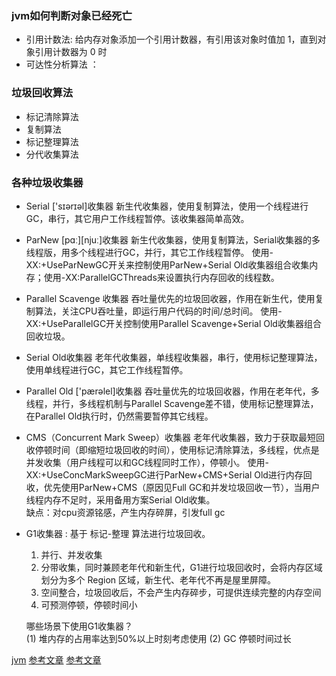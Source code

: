 ### jvm如何判断对象已经死亡
- 引用计数法: 给内存对象添加一个引用计数器，有引用该对象时值加 1，直到对象引用计数器为 0 时
- 可达性分析算法 ：

### 垃圾回收算法
- 标记清除算法
- 复制算法
- 标记整理算法
- 分代收集算法

### 各种垃圾收集器

- Serial ['sɪərɪəl]收集器
新生代收集器，使用复制算法，使用一个线程进行GC，串行，其它用户工作线程暂停。该收集器简单高效。

- ParNew [pɑː][njuː]收集器
新生代收集器，使用复制算法，Serial收集器的多线程版，用多个线程进行GC，并行，其它工作线程暂停。 
使用-XX:+UseParNewGC开关来控制使用ParNew+Serial Old收集器组合收集内存；使用-XX:ParallelGCThreads来设置执行内存回收的线程数。

- Parallel Scavenge 收集器
吞吐量优先的垃圾回收器，作用在新生代，使用复制算法，关注CPU吞吐量，即运行用户代码的时间/总时间。 
使用-XX:+UseParallelGC开关控制使用Parallel Scavenge+Serial Old收集器组合回收垃圾。

- Serial Old收集器
老年代收集器，单线程收集器，串行，使用标记整理算法，使用单线程进行GC，其它工作线程暂停。

- Parallel Old ['pærəlel]收集器
吞吐量优先的垃圾回收器，作用在老年代，多线程，并行，多线程机制与Parallel Scavenge差不错，使用标记整理算法，在Parallel Old执行时，仍然需要暂停其它线程。 

- CMS（Concurrent Mark Sweep）收集器
老年代收集器，致力于获取最短回收停顿时间（即缩短垃圾回收的时间），使用标记清除算法，多线程，优点是并发收集（用户线程可以和GC线程同时工作），停顿小。
使用-XX:+UseConcMarkSweepGC进行ParNew+CMS+Serial Old进行内存回收，优先使用ParNew+CMS（原因见Full GC和并发垃圾回收一节），当用户线程内存不足时，采用备用方案Serial Old收集。
    <br/>
    缺点：对cpu资源铭感，产生内存碎屏，引发full gc

- G1收集器 :
基于 标记-整理 算法进行垃圾回收。<br/>
    1. 并行、并发收集
    2. 分带收集，同时兼顾老年代和新生代，G1进行垃圾回收时，会将内存区域划分为多个 Region 区域，新生代、老年代不再是屋里屏障。
    3. 空间整合，垃圾回收后，不会产生内存碎步，可提供连续完整的内存空间
    4. 可预测停顿，停顿时间小
    
    哪些场景下使用G1收集器？
    <br/>
    (1) 堆内存的占用率达到50%以上时刻考虑使用
    (2) GC 停顿时间过长

[jvm](https://github.com/frank-lam/fullstack-tutorial/blob/master/notes/JavaArchitecture/05-Java%E8%99%9A%E6%8B%9F%E6%9C%BA.md#4-%E5%9E%83%E5%9C%BE%E6%94%B6%E9%9B%86%E5%99%A8)
[参考文章](https://segmentfault.com/a/1190000016152186)
[参考文章](http://youzhixueyuan.com/jvm-garbage-collector.html)
